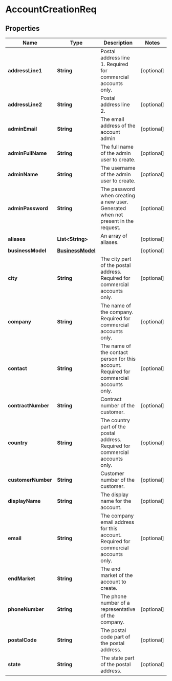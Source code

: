 
# AccountCreationReq

## Properties
Name | Type | Description | Notes
------------ | ------------- | ------------- | -------------
**addressLine1** | **String** | Postal address line 1. Required for commercial accounts only. |  [optional]
**addressLine2** | **String** | Postal address line 2. |  [optional]
**adminEmail** | **String** | The email address of the account admin |  [optional]
**adminFullName** | **String** | The full name of the admin user to create. |  [optional]
**adminName** | **String** | The username of the admin user to create. |  [optional]
**adminPassword** | **String** | The password when creating a new user. Generated when not present in the request. |  [optional]
**aliases** | **List&lt;String&gt;** | An array of aliases. |  [optional]
**businessModel** | [**BusinessModel**](BusinessModel.md) |  |  [optional]
**city** | **String** | The city part of the postal address. Required for commercial accounts only. |  [optional]
**company** | **String** | The name of the company. Required for commercial accounts only. |  [optional]
**contact** | **String** | The name of the contact person for this account. Required for commercial accounts only. |  [optional]
**contractNumber** | **String** | Contract number of the customer. |  [optional]
**country** | **String** | The country part of the postal address. Required for commercial accounts only. |  [optional]
**customerNumber** | **String** | Customer number of the customer. |  [optional]
**displayName** | **String** | The display name for the account. |  [optional]
**email** | **String** | The company email address for this account. Required for commercial accounts only. |  [optional]
**endMarket** | **String** | The end market of the account to create. | 
**phoneNumber** | **String** | The phone number of a representative of the company. |  [optional]
**postalCode** | **String** | The postal code part of the postal address. |  [optional]
**state** | **String** | The state part of the postal address. |  [optional]



